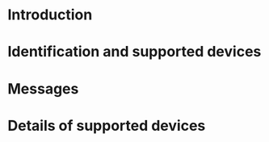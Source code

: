 # Introduction

<!-- Provide a single sentence or a short paragraph describing the module's purpose. When using the documentation inside repository, add link to the README and vice versa - link the README to this documentation.

Example:

The Test module is provides communication between car test devices and the testing application. For more details on the usage of the module, see the [README](<path-to-readme>).
-->

# Identification and supported devices

<!-- Provide a list of supported devices and their identification.

Example:

The module number/ID: `0`

## Devices

| **Device Name** | **Device Type** | **Device Roles** | Comment                                          |
| --------------- | --------------- | ---------------- | ------------------------------------------------ |
| Test Button 1   | 0               | test-button-1    | Button verifying that the commands can be sent to a device of this module |
| Test Button 2   | 0               | test-button-2    | Button verifying that the commands can be sent to a device of this module |
| Test Camera     | 1               | test-camera      | Camera verifying quality and rate of data transfer from car |
-->

# Messages

<!-- Describe all types of messages handled by the module (including status, status error and command). For each type, describe the message contents, structure and example of the message.

Example of a status description:

## Status

The status message contains information about test components with their state (`ON` or `OFF`).

### Example

``` json
{"state": "ON"}
```
-->

# Details of supported devices

<!-- In this section, list all supported devices. Describe their purpose on the car and their behavior relevant to the application accessing the devices through the module. This includes mainly

- the device state machine,
- how the status machine reflects the state machine's state,
- how the state is affected by the received command.

-->
